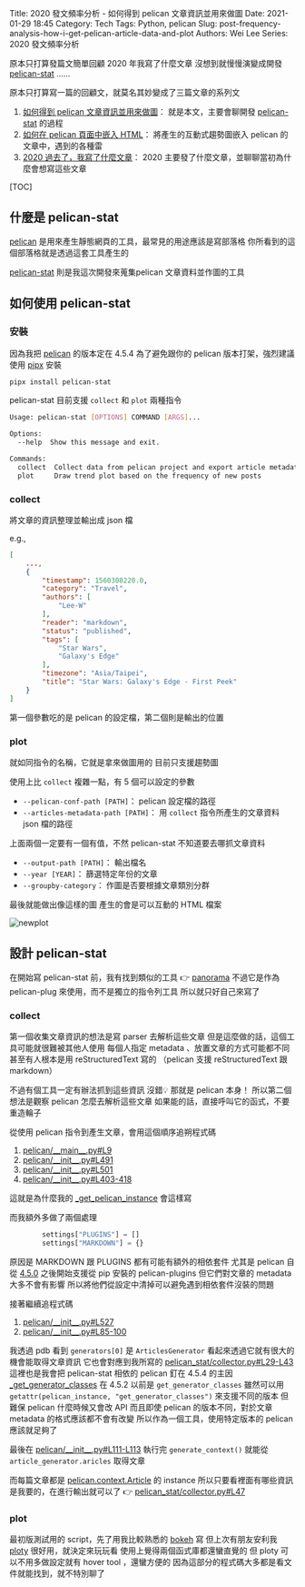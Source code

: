 Title: 2020 發文頻率分析 - 如何得到 pelican 文章資訊並用來做圖
Date: 2021-01-29 18:45
Category: Tech
Tags: Python, pelican
Slug: post-frequency-analysis-how-i-get-pelican-article-data-and-plot
Authors: Wei Lee
Series: 2020 發文頻率分析

原本只打算發篇文簡單回顧 2020 年我寫了什麼文章
沒想到就慢慢演變成開發 [pelican-stat](https://github.com/Lee-W/pelican-stat) ......

<!--more-->

原本只打算寫一篇的回顧文，就莫名其妙變成了三篇文章的系列文

1. [如何得到 pelican 文章資訊並用來做圖]({filename}/posts/article/2021/3-post-frequency-analysis-how-i-get-pelican-article-data-and-plot.md)： 就是本文，主要會聊開發 [pelican-stat](https://github.com/Lee-W/pelican-stat) 的過程
2. [如何在 pelican 頁面中嵌入 HTML]({filename}/posts/article/2021/4-post-frequency-analysis-how-to-embed-html-in-pelican.md)： 將產生的互動式趨勢圖嵌入 pelican 的文章中，遇到的各種雷
3. [2020 過去了，我寫了什麼文章]({filename}/posts/article/2021/5-post-frequency-analysis.rst)： 2020 主要發了什麼文章，並聊聊當初為什麼會想寫這些文章

[TOC]

## 什麼是 pelican-stat
[pelican](https://github.com/getpelican/pelican) 是用來產生靜態網頁的工具，最常見的用途應該是寫部落格
你所看到的這個部落格就是透過這套工具產生的

[pelican-stat](https://github.com/Lee-W/pelican-stat) 則是我這次開發來蒐集pelican 文章資料並作圖的工具

## 如何使用 pelican-stat

### 安裝
因為我把 [pelican](https://github.com/getpelican/pelican/tree/4.5.4) 的版本定在 4.5.4
為了避免跟你的 pelican 版本打架，強烈建議使用 [pipx](https://github.com/pipxproject/pipx) 安裝

```sh
pipx install pelican-stat
```

pelican-stat 目前支援 `collect` 和 `plot` 兩種指令

```sh
Usage: pelican-stat [OPTIONS] COMMAND [ARGS]...

Options:
  --help  Show this message and exit.

Commands:
  collect  Collect data from pelican project and export article metadata
  plot     Draw trend plot based on the frequency of new posts
```

### collect
將文章的資訊整理並輸出成 json 檔

e.g.,

```json
[
    ...,
    {
        "timestamp": 1560308220.0,
        "category": "Travel",
        "authors": [
            "Lee-W"
        ],
        "reader": "markdown",
        "status": "published",
        "tags": [
            "Star Wars",
            "Galaxy's Edge"
        ],
        "timezone": "Asia/Taipei",
        "title": "Star Wars: Galaxy's Edge - First Peek"
    }
]
```

第一個參數吃的是 pelican 的設定檔，第二個則是輸出的位置

### plot
就如同指令的名稱，它就是拿來做圖用的
目前只支援趨勢圖

使用上比 `collect` 複雜一點，有 5 個可以設定的參數

* `--pelican-conf-path [PATH]`： pelican 設定檔的路徑
* `--articles-metadata-path [PATH]`： 用 `collect` 指令所產生的文章資料 json 檔的路徑

上面兩個一定要有一個有值，不然 pelican-stat 不知道要去哪抓文章資料

* `--output-path [PATH]`： 輸出檔名
* `--year [YEAR]`： 篩選特定年份的文章
* `--groupby-category`： 作圖是否要根據文章類別分群

最後就能做出像這樣的圖
產生的會是可以互動的 HTML 檔案

![newplot](/images/posts-image/2021-2020-post-frequency/newplot.png)

## 設計 pelican-stat
在開始寫 pelican-stat 前，我有找到類似的工具 👉 [panorama](https://github.com/romainx/panorama)
不過它是作為 pelican-plug 來使用，而不是獨立的指令列工具
所以就只好自己來寫了

### collect
第一個收集文章資訊的想法是寫 parser 去解析這些文章
但是這麼做的話，這個工具可能就很難被其他人使用
每個人指定 metadata 、放置文章的方式可能都不同
甚至有人根本是用 reStructuredText 寫的
（pelican 支援 reStructuredText 跟 markdown）

不過有個工具一定有辦法抓到這些資訊
沒錯💡
那就是 pelican 本身！
所以第二個想法是觀察 pelican 怎麼去解析這些文章
如果能的話，直接呼叫它的函式，不要重造輪子

從使用 pelican 指令到產生文章，會用這個順序追朔程式碼

1. [pelican/\_\_main\_\_.py#L9](https://github.com/getpelican/pelican/blob/4.5.4/pelican/__main__.py#L9)
2. [pelican/\_\_init\_\_.py#L491](https://github.com/getpelican/pelican/blob/4.5.4/pelican/__init__.py#L491)
3. [pelican/\_\_init\_\_.py#L501](https://github.com/getpelican/pelican/blob/4.5.4/pelican/__init__.py#L501)
4. [pelican/\_\_init\_\_.py#L403-418](https://github.com/getpelican/pelican/blob/master/pelican/__init__.py#L403-418)

這就是為什麼我的 [\_get\_pelican\_instance](https://github.com/Lee-W/pelican-stat/blob/0.3.0/pelican_stat/collector.py#L15) 會這樣寫

而我額外多做了兩個處理

```python
        settings["PLUGINS"] = []
        settings["MARKDOWN"] = {}
```

原因是 MARKDOWN 跟 PLUGINS 都有可能有額外的相依套件
尤其是 pelican 自從 [4.5.0](https://docs.getpelican.com/en/4.5.0/plugins.html#how-to-use-plugins) 之後開始支援從 pip 安裝的 pelican-plugins
但它們對文章的 metadata 大多不會有影響
所以將他們從設定中清掉可以避免遇到相依套件沒裝的問題

接著繼續追程式碼

1. [pelican/\_\_init\_\_.py#L527](https://github.com/getpelican/pelican/blob/4.5.4/pelican/__init__.py#L527)
2. [pelican/\_\_init\_\_.py#L85-100](https://github.com/getpelican/pelican/blob/4.5.4/pelican/__init__.py#L85-L100)

我透過 pdb 看到 `generators[0]` 是 `ArticlesGenerator`
看起來透過它就有很大的機會能取得文章資訊
它也會對應到我所寫的 [pelican_stat/collector.py#L29-L43](https://github.com/Lee-W/pelican-stat/blob/0.3.0/pelican_stat/collector.py#L29-L43)
這裡也是我會把 pelican-stat 相依的 pelican 釘在 4.5.4 的主因
[\_get\_generator\_classes](https://github.com/getpelican/pelican/blob/4.5.4/pelican/__init__.py#L169) 在 4.5.2 以前是 `get_generator_classes`
雖然可以用 `getattr(pelican_instance, "get_generator_classes")` 來支援不同的版本
但難保 pelican 什麼時候又會改 API
而且即使 pelican 的版本不同，對於文章 metadata 的格式應該都不會有改變
所以作為一個工具，使用特定版本的 pelican 應該就足夠了

最後在 [pelican/\_\_init\_\_.py#L111-L113](https://github.com/getpelican/pelican/blob/4.5.4/pelican/__init__.py#L111-L113) 執行完 `generate_context()` 就能從 `article_generator.aricles` 取得文章

而每篇文章都是 [pelican.context.Article](https://github.com/getpelican/pelican/blob/4.5.4/pelican/contents.py#L514) 的 instance
所以只要看裡面有哪些資訊是我要的，在進行輸出就可以了 👉 [pelican_stat/collector.py#L47](https://github.com/Lee-W/pelican-stat/blob/0.3.0/pelican_stat/collector.py#L47)

### plot
最初版測試用的 script，先了用我比較熟悉的 [bokeh](https://docs.bokeh.org/en/latest/index.html) 寫
但上次有朋友安利我 [ploty](https://plotly.com/python/) 很好用，就決定來玩玩看
使用上覺得兩個函式庫都還蠻直覺的
但 ploty 可以不用多做設定就有 hover tool ，還蠻方便的
因為這部分的程式碼大多都是看文件就能找到，就不特別聊了
